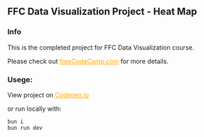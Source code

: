 ## FFC Data Visualization Project - Heat Map

### Info
This is the completed project for FFC Data Visualization course.

Please check out 
<a href="https://www.freecodecamp.org/learn/data-visualization/data-visualization-projects/visualize-data-with-a-heat-map" style="color: orange;">freeCodeCamp.com</a> for more details.

### Usege:
View project on <a href="https://codepen.io/pakkerman/pen/GReKaVm" style="color: orange;">Codepen.io</a>

or run locally with: 
```
bun i
bun run dev
```



